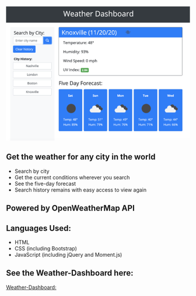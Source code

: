 ![Weather Dashboard](./assets/images/weather-dashboard-preview.png)

## Get the weather for any city in the world

* Search by city
* Get the current conditions wherever you search
* See the five-day forecast
* Search history remains with easy access to view again

## Powered by OpenWeatherMap API

## Languages Used:
* HTML
* CSS (including Bootstrap)
* JavaScript (including jQuery and Moment.js)

## See the Weather-Dashboard here:
[Weather-Dashboard: ](https://kohringsw.github.io/weather-dashboard/)
